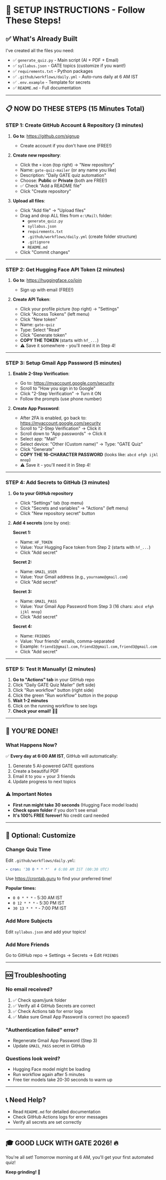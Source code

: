 # 🚀 SETUP INSTRUCTIONS - Follow These Steps!

## ✅ What's Already Built

I've created all the files you need:
- ✅ `generate_quiz.py` - Main script (AI + PDF + Email)
- ✅ `syllabus.json` - GATE topics (customize if you want!)
- ✅ `requirements.txt` - Python packages
- ✅ `.github/workflows/daily.yml` - Auto-runs daily at 6 AM IST
- ✅ `.env.example` - Template for secrets
- ✅ `README.md` - Full documentation

---

## 📋 NOW DO THESE STEPS (15 Minutes Total)

### STEP 1: Create GitHub Account & Repository (3 minutes)

1. **Go to**: https://github.com/signup
   - Create account if you don't have one (FREE!)

2. **Create new repository**:
   - Click the `+` icon (top right) → "New repository"
   - Name: `gate-quiz-mailer` (or any name you like)
   - Description: "Daily GATE quiz automation"
   - Choose: **Public** or **Private** (both are FREE!)
   - ✅ Check "Add a README file"
   - Click "Create repository"

3. **Upload all files**:
   - Click "Add file" → "Upload files"
   - Drag and drop ALL files from `e:\Mail\` folder:
     - `generate_quiz.py`
     - `syllabus.json`
     - `requirements.txt`
     - `.github/workflows/daily.yml` (create folder structure)
     - `.gitignore`
     - `README.md`
   - Click "Commit changes"

---

### STEP 2: Get Hugging Face API Token (2 minutes)

1. **Go to**: https://huggingface.co/join
   - Sign up with email (FREE!)

2. **Create API Token**:
   - Click your profile picture (top right) → "Settings"
   - Click "Access Tokens" (left menu)
   - Click "New token"
   - Name: `gate-quiz`
   - Type: Select "Read"
   - Click "Generate token"
   - **COPY THE TOKEN** (starts with `hf_...`)
   - ⚠️ Save it somewhere - you'll need it in Step 4!

---

### STEP 3: Setup Gmail App Password (5 minutes)

1. **Enable 2-Step Verification**:
   - Go to: https://myaccount.google.com/security
   - Scroll to "How you sign in to Google"
   - Click "2-Step Verification" → Turn it ON
   - Follow the prompts (use phone number)

2. **Create App Password**:
   - After 2FA is enabled, go back to: https://myaccount.google.com/security
   - Scroll to "2-Step Verification" → Click it
   - Scroll down to "App passwords" → Click it
   - Select app: "Mail"
   - Select device: "Other (Custom name)" → Type: "GATE Quiz"
   - Click "Generate"
   - **COPY THE 16-CHARACTER PASSWORD** (looks like: `abcd efgh ijkl mnop`)
   - ⚠️ Save it - you'll need it in Step 4!

---

### STEP 4: Add Secrets to GitHub (3 minutes)

1. **Go to your GitHub repository**
   - Click "Settings" tab (top menu)
   - Click "Secrets and variables" → "Actions" (left menu)
   - Click "New repository secret" button

2. **Add 4 secrets** (one by one):

   **Secret 1:**
   - Name: `HF_TOKEN`
   - Value: Your Hugging Face token from Step 2 (starts with `hf_...`)
   - Click "Add secret"

   **Secret 2:**
   - Name: `GMAIL_USER`
   - Value: Your Gmail address (e.g., `yourname@gmail.com`)
   - Click "Add secret"

   **Secret 3:**
   - Name: `GMAIL_PASS`
   - Value: Your Gmail App Password from Step 3 (16 chars: `abcd efgh ijkl mnop`)
   - Click "Add secret"

   **Secret 4:**
   - Name: `FRIENDS`
   - Value: Your friends' emails, comma-separated
   - Example: `friend1@gmail.com,friend2@gmail.com,friend3@gmail.com`
   - Click "Add secret"

---

### STEP 5: Test It Manually! (2 minutes)

1. **Go to "Actions" tab** in your GitHub repo
2. Click "Daily GATE Quiz Mailer" (left side)
3. Click "Run workflow" button (right side)
4. Click the green "Run workflow" button in the popup
5. **Wait 1-2 minutes**
6. Click on the running workflow to see logs
7. **Check your email!** 📧🎉

---

## 🎉 YOU'RE DONE!

### What Happens Now?

✅ **Every day at 6:00 AM IST**, GitHub will automatically:
1. Generate 5 AI-powered GATE questions
2. Create a beautiful PDF
3. Email it to you + your 3 friends
4. Update progress to next topics

### ⚠️ Important Notes

- **First run might take 30 seconds** (Hugging Face model loads)
- **Check spam folder** if you don't see email
- **It's 100% FREE forever!** No credit card needed

---

## 🔧 Optional: Customize

### Change Quiz Time
Edit `.github/workflows/daily.yml`:
```yaml
- cron: '30 0 * * *'  # 6:00 AM IST (00:30 UTC)
```

Use https://crontab.guru to find your preferred time!

**Popular times:**
- `0 0 * * *` - 5:30 AM IST
- `0 12 * * *` - 5:30 PM IST
- `30 13 * * *` - 7:00 PM IST

### Add More Subjects
Edit `syllabus.json` and add your topics!

### Add More Friends
Go to GitHub repo → Settings → Secrets → Edit `FRIENDS`

---

## 🆘 Troubleshooting

### No email received?
1. ✅ Check spam/junk folder
2. ✅ Verify all 4 GitHub Secrets are correct
3. ✅ Check Actions tab for error logs
4. ✅ Make sure Gmail App Password is correct (no spaces!)

### "Authentication failed" error?
- Regenerate Gmail App Password (Step 3)
- Update `GMAIL_PASS` secret in GitHub

### Questions look weird?
- Hugging Face model might be loading
- Run workflow again after 5 minutes
- Free tier models take 20-30 seconds to warm up

---

## 📞 Need Help?

- Read `README.md` for detailed documentation
- Check GitHub Actions logs for error messages
- Verify all secrets are set correctly

---

## 🎓 GOOD LUCK WITH GATE 2026! 🔥

You're all set! Tomorrow morning at 6 AM, you'll get your first automated quiz!

**Keep grinding! 💪**
